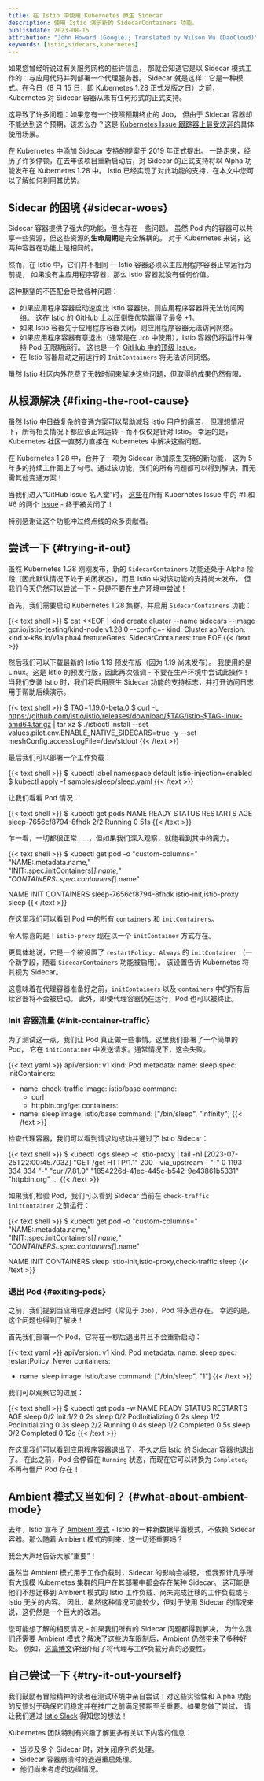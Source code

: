 ```yaml
---
title: 在 Istio 中使用 Kubernetes 原生 Sidecar
description: 使用 Istio 演示新的 SidecarContainers 功能。
publishdate: 2023-08-15
attribution: "John Howard (Google); Translated by Wilson Wu (DaoCloud)"
keywords: [istio,sidecars,kubernetes]
---
```


如果您曾经听说过有关服务网格的些许信息，
那就会知道它是以 Sidecar 模式工作的：与应用代码并列部署一个代理服务器。
Sidecar 就是这样：它是一种模式。在今日（8 月 15 日，即 Kubernetes 1.28 正式发版之日）之前，Kubernetes 对 Sidecar 容器从未有任何形式的正式支持。

这导致了许多问题：如果您有一个按照预期终止的 Job，
但由于 Sidecar 容器却不能达到这个预期，该怎么办？这是
[Kubernetes Issue 跟踪器上最受欢迎的](https://github.com/kubernetes/kubernetes/issues/25908)具体使用场景。

在 Kubernetes 中添加 Sidecar 支持的提案于 2019 年正式提出。
一路走来，经历了许多停顿，在去年该项目重新启动后，对 Sidecar
的正式支持将以 Alpha 功能发布在 Kubernetes 1.28 中。
Istio 已经实现了对此功能的支持，在本文中您可以了解如何利用其优势。

## Sidecar 的困境 {#sidecar-woes}

Sidecar 容器提供了强大的功能，但也存在一些问题。
虽然 Pod 内的容器可以共享一些资源，但这些资源的**生命周期**是完全解耦的。
对于 Kubernetes 来说，这两种容器在功能上是相同的。

然而，在 Istio 中，它们并不相同 — Istio 容器必须以主应用程序容器正常运行为前提，
如果没有主应用程序容器，那么 Istio 容器就没有任何价值。

这种期望的不匹配会导致各种问题：

* 如果应用程序容器启动速度比 Istio 容器快，则应用程序容器将无法访问网络。
  这在 Istio 的 GitHub 上以压倒性优势赢得了[最多 +1](https://github.com/istio/istio/issues/11130)。
* 如果 Istio 容器先于应用程序容器关闭，则应用程序容器无法访问网络。
* 如果应用程序容器有意退出（通常是在 `Job` 中使用），Istio 容器仍将运行并保持 Pod 无限期运行。
  这也是一个 [GitHub 中的顶级 Issue](https://github.com/istio/istio/issues/11659)。
* 在 Istio 容器启动之前运行的 `InitContainers` 将无法访问网络。

虽然 Istio 社区内外花费了无数时间来解决这些问题，但取得的成果仍然有限。

## 从根源解决 {#fixing-the-root-cause}

虽然 Istio 中日益复杂的变通方案可以帮助减轻 Istio 用户的痛苦，
但理想情况下，所有相关情况下都应该正常运转 - 而不仅仅是针对 Istio。
幸运的是，Kubernetes 社区一直努力直接在 Kubernetes 中解决这些问题。

在 Kubernetes 1.28 中，合并了一项为 Sidecar 添加原生支持的新功能，
这为 5 年多的持续工作画上了句号。通过该功能，我们的所有问题都可以得到解决，而无需其他变通方案！

当我们进入“GitHub Issue 名人堂”时，
[这些](https://github.com/kubernetes/kubernetes/issues/25908)在所有 Kubernetes Issue
中的 #1 和 #6 的两个 [Issue](https://github.com/kubernetes/kubernetes/issues/65502) - 终于被关闭了！

特别感谢让这个功能冲过终点线的众多贡献者。

## 尝试一下 {#trying-it-out}

虽然 Kubernetes 1.28 刚刚发布，新的 `SidecarContainers` 功能还处于
Alpha 阶段（因此默认情况下处于关闭状态），而且 Istio
中对该功能的支持尚未发布，
但我们今天仍然可以尝试一下 - 只是不要在生产环境中尝试！

首先，我们需要启动 Kubernetes 1.28 集群，并启用 `SidecarContainers` 功能：

{{< text shell >}}
$ cat <<EOF | kind create cluster --name sidecars --image gcr.io/istio-testing/kind-node:v1.28.0 --config=-
kind: Cluster
apiVersion: kind.x-k8s.io/v1alpha4
featureGates:
  SidecarContainers: true
EOF
{{< /text >}}

然后我们可以下载最新的 Istio 1.19 预发布版（因为 1.19 尚未发布）。
我使用的是 Linux。这是 Istio 的预发行版，因此再次强调 - 不要在生产环境中尝试此操作！
当我们安装 Istio 时，我们将启用原生 Sidecar 功能的支持标志，并打开访问日志用于帮助后续演示。

{{< text shell >}}
$ TAG=1.19.0-beta.0
$ curl -L https://github.com/istio/istio/releases/download/$TAG/istio-$TAG-linux-amd64.tar.gz | tar xz
$ ./istioctl install --set values.pilot.env.ENABLE_NATIVE_SIDECARS=true -y --set meshConfig.accessLogFile=/dev/stdout
{{< /text >}}

最后我们可以部署一个工作负载：

{{< text shell >}}
$ kubectl label namespace default istio-injection=enabled
$ kubectl apply -f samples/sleep/sleep.yaml
{{< /text >}}

让我们看看 Pod 情况：

{{< text shell >}}
$ kubectl get pods
NAME                     READY   STATUS    RESTARTS   AGE
sleep-7656cf8794-8fhdk   2/2     Running   0          51s
{{< /text >}}

乍一看，一切都很正常……，但如果我们深入观察，就能看到其中的魔力。

{{< text shell >}}
$ kubectl get pod -o "custom-columns="\
"NAME:.metadata.name,"\
"INIT:.spec.initContainers[*].name,"\
"CONTAINERS:.spec.containers[*].name"

NAME                     INIT                     CONTAINERS
sleep-7656cf8794-8fhdk   istio-init,istio-proxy   sleep
{{< /text >}}

在这里我们可以看到 Pod 中的所有 `containers` 和 `initContainers`。

令人惊喜的是！`istio-proxy` 现在以一个 `initContainer` 方式存在。

更具体地说，它是一个被设置了 `restartPolicy: Always` 的 `initContainer`
（一个新字段，随着 `SidecarContainers` 功能被启用）。
该设置告诉 Kubernetes 将其视为 Sidecar。

这意味着在代理容器准备好之前，`initContainers` 以及 `containers` 中的所有后续容器将不会被启动。
此外，即使代理容器仍在运行，Pod 也可以被终止。

### Init 容器流量 {#init-container-traffic}

为了测试这一点，我们让 Pod 真正做一些事情。这里我们部署了一个简单的 Pod，
它在 `initContainer` 中发送请求。通常情况下，这会失败。

{{< text yaml >}}
apiVersion: v1
kind: Pod
metadata:
  name: sleep
spec:
  initContainers:
  - name: check-traffic
    image: istio/base
    command:
    - curl
    - httpbin.org/get
  containers:
  - name: sleep
    image: istio/base
    command: ["/bin/sleep", "infinity"]
{{< /text >}}

检查代理容器，我们可以看到请求均成功并通过了 Istio Sidecar：

{{< text shell >}}
$ kubectl logs sleep -c istio-proxy | tail -n1
[2023-07-25T22:00:45.703Z] "GET /get HTTP/1.1" 200 - via_upstream - "-" 0 1193 334 334 "-" "curl/7.81.0" "1854226d-41ec-445c-b542-9e43861b5331" "httpbin.org" ...
{{< /text >}}

如果我们检验 Pod，我们可以看到 Sidecar 当前在 `check-traffic` `initContainer` 之前运行：

{{< text shell >}}
$ kubectl get pod -o "custom-columns="\
"NAME:.metadata.name,"\
"INIT:.spec.initContainers[*].name,"\
"CONTAINERS:.spec.containers[*].name"

NAME    INIT                                  CONTAINERS
sleep   istio-init,istio-proxy,check-traffic   sleep
{{< /text >}}

### 退出 Pod {#exiting-pods}

之前，我们提到当应用程序退出时（常见于 `Job`），Pod 将永远存在。
幸运的是，这个问题也得到了解决！

首先我们部署一个 Pod，它将在一秒后退出并且不会重新启动：

{{< text yaml >}}
apiVersion: v1
kind: Pod
metadata:
  name: sleep
spec:
  restartPolicy: Never
  containers:
- name: sleep
  image: istio/base
  command: ["/bin/sleep", "1"]
{{< /text >}}

我们可以观察它的进展：

{{< text shell >}}
$ kubectl get pods -w
NAME    READY   STATUS     RESTARTS   AGE
sleep   0/2     Init:1/2   0          2s
sleep   0/2     PodInitializing   0          2s
sleep   1/2     PodInitializing   0          3s
sleep   2/2     Running           0          4s
sleep   1/2     Completed         0          5s
sleep   0/2     Completed         0          12s
{{< /text >}}

在这里我们可以看到应用程序容器退出了，不久之后 Istio 的 Sidecar 容器也退出了。
在此之前，Pod 会停留在 `Running` 状态，而现在它可以转换为 `Completed`。不再有僵尸 Pod 存在！

## Ambient 模式又当如何？ {#what-about-ambient-mode}

去年，Istio 宣布了 [Ambient 模式](/zh/blog/2022/introducing-ambient-mesh/) - Istio
的一种新数据平面模式，不依赖 Sidecar 容器。那么随着 Ambient 模式的到来，这一切还重要吗？

我会大声地告诉大家“重要”！

虽然当 Ambient 模式用于工作负载时，Sidecar 的影响会减轻，
但我预计几乎所有大规模 Kubernetes 集群的用户在其部署中都会存在某种 Sidecar。
这可能是他们不想迁移到 Ambient 模式的 Istio 工作负载、尚未完成迁移的工作负载或与 Istio 无关的内容。
因此，虽然这种情况可能较少，但对于使用 Sidecar 的情况来说，这仍然是一个巨大的改进。

您可能想了解的相反情况 - 如果我们所有的 Sidecar 问题都得到解决，
为什么我们还需要 Ambient 模式？解决了这些边车限制后，Ambient 仍然带来了多种好处。
例如，[这篇博文](/zh/blog/2023/waypoint-proxy-made-simple/)详细介绍了将代理与工作负载分离的必要性。

## 自己尝试一下 {#try-it-out-yourself}

我们鼓励有冒险精神的读者在测试环境中亲自尝试！对这些实验性和 Alpha
功能的反馈对于确保它们稳定并在推广之前满足预期至关重要。如果您做了尝试，
请让我们通过 [Istio Slack](/zh/get-involved/) 得知您的想法！

Kubernetes 团队特别有兴趣了解更多有关以下内容的信息：

* 当涉及多个 Sidecar 时，对关闭序列的处理。
* Sidecar 容器崩溃时的退避重启处理。
* 他们尚未考虑的边缘情况。
